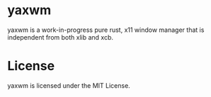 # yaxwm

yaxwm is a work-in-progress pure rust, x11 window manager that is independent from both xlib and xcb.


# License
yaxwm is licensed under the MIT License.

